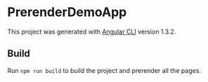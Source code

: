 # PrerenderDemoApp

This project was generated with [Angular CLI](https://github.com/angular/angular-cli) version 1.3.2.

## Build

Run `npm run build` to build the project and prerender all the pages.
